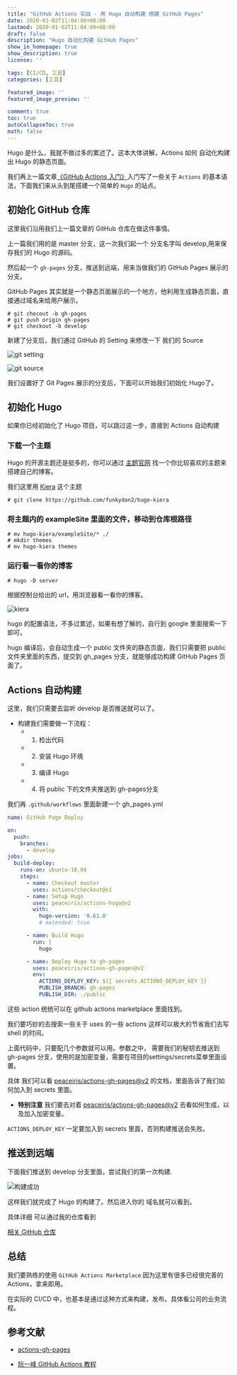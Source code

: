 ```yaml
---
title: "GitHub Actions 实战 - 用 Hugo 自动构建 搭建 GitHub Pages"
date: 2020-01-02T11:04:09+08:00
lastmod: 2020-01-02T11:04:09+08:00
draft: false
description: "Hugo 自动化构建 GitHub Pages"
show_in_homepage: true
show_description: true
license: ''

tags: [CI/CD, 工具]
categories: [工具]

featured_image: ''
featured_image_preview: ''

comment: true
toc: true
autoCollapseToc: true
math: false
---
```


<!--more-->


Hugo 是什么，我就不做过多的累述了。这本大体讲解，Actions 如何 自动化构建出 Hugo 的静态页面。

我们再上一篇文章[《GitHub Actions 入门》](https://blog.yoloyi.com/2019/12/30/getting-start-github-action/)入门写了一些关于 `Actions` 的基本语法，下面我们来从头到尾搭建一个简单的 `Hugo` 的站点。

## 初始化 GitHub 仓库

这里我们沿用我们上一篇文章的 GitHub 仓库在做这件事情。

上一篇我们用的是 master 分支，这一次我们起一个 分支名字叫 develop,用来保存我们的 Hugo 的源码。

然后起一个 `gh-pages` 分支，推送到远端，用来当做我们的 GitHub Pages 展示的分支。

GitHub Pages 其实就是一个静态页面展示的一个地方，他利用生成静态页面，直接通过域名来给用户展示。

```shell script
# git checout -b gh-pages
# git push origin gh-pages
# git checkout -b develop
``` 

新建了分支后，我们通过 GitHub 的 Setting 来修改一下 我们的 Source

![git setting](/images/posts/git-setting.png)

![git source](/images/posts/gh-pages.jpg)

我们设置好了 Git Pages 展示的分支后，下面可以开始我们初始化 Hugo了。


## 初始化 Hugo

如果你已经初始化了 Hugo 项目，可以跳过这一步，直接到 Actions 自动构建


### 下载一个主题

Hugo 的开源主题还是挺多的，你可以通过 [主题官网](https://themes.gohugo.io/) 找一个你比较喜欢的主题来搭建自己的博客。

我们这里用 [Kiera](https://themes.gohugo.io/hugo-kiera/) 这个主题

```shell script
# git clone https://github.com/funkydan2/hugo-kiera
```

### 将主题内的 exampleSite 里面的文件，移动到仓库根路径

```shell script
# mv hugo-kiera/exampleSite/* ./
# mkdir themes
# mv hugo-kiera themes
```

### 运行看一看你的博客

```shell script
# hugo -D server
```

根据控制台给出的 url，用浏览器看一看你的博客。

![kiera](/images/posts/hugo-themes-kiera.png)

hugo 的配置语法，不多过累述，如果有想了解的，自行到 google 里面搜索一下即可。

hugo 编译后，会自动生成一个 public 文件夹的静态页面，我们只需要把 public 文件夹里面的东西，提交到 gh_pages 分支，就能够成功构建 GitHub Pages 页面了。

## Actions 自动构建

这里，我们只需要去监听 develop 是否推送就可以了。

* 构建我们需要做一下流程：
    - 1. 检出代码
    - 2. 安装 Hugo 环境
    - 3. 编译 Hugo
    - 4. 将 public 下的文件夹推送到 gh-pages分支
    
我们再 `.github/workflows` 里面新建一个 gh_pages.yml

```yaml
name: GitHub Page Deploy

on:
  push:
    branches:
      - develop
jobs:
  build-deploy:
    runs-on: ubuntu-18.04
    steps:
      - name: Checkout master
        uses: actions/checkout@v1
      - name: Setup Hugo
        uses: peaceiris/actions-hugo@v2
        with:
          hugo-version: '0.61.0'
          # extended: true

      - name: Build Hugo
        run: |
          hugo

      - name: Deploy Hugo to gh-pages
        uses: peaceiris/actions-gh-pages@v2
        env:
          ACTIONS_DEPLOY_KEY: ${{ secrets.ACTIONS_DEPLOY_KEY }}
          PUBLISH_BRANCH: gh-pages
          PUBLISH_DIR: ./public
```

这些 action 统统可以在 github actions marketplace 里面找到。

我们要巧妙的去搜索一些关于 uses 的一些 actions 这样可以极大的节省我们去写 shell 的时间。

上面代码中，只要配几个参数就可以用。参数之中， 需要我们的秘钥去推送到 gh-pages 分支，使用的是加密变量，需要在项目的settings/secrets菜单里面设置。

具体 我们可以看 [peaceiris/actions-gh-pages@v2](https://github.com/peaceiris/actions-gh-pages) 的文档，里面告诉了我们如何加入到 secrets 里面。

* **特别注意**
我们要去对着 [peaceiris/actions-gh-pages@v2](https://github.com/peaceiris/actions-gh-pages) 去看如何生成，以及加入加密变量。

`ACTIONS_DEPLOY_KEY` 一定要加入到 secrets 里面，否则构建推送会失败。

## 推送到远端

下面我们推送到 develop 分支里面，尝试我们的第一次构建.

![构建成功](/images/posts/success.png)

这样我们就完成了 Hugo 的构建了。然后进入你的 域名就可以看到。

具体详细 可以通过我的仓库看到

[相关 GitHub 仓库](https://github.com/yoloyi/github-actions-getting-start/tree/develop)

## 总结

我们要熟练的使用  `GitHub Actions Marketplace` 因为这里有很多已经很完善的 Actions，拿来即用。

在实际的 CI/CD 中，也基本是通过这种方式来构建，发布。具体看公司的业务流程。


## 参考文献

* [actions-gh-pages](https://github.com/peaceiris/actions-gh-pages#1-add-ssh-deploy-key)

* [阮一峰 GitHub Actions 教程](http://www.ruanyifeng.com/blog/2019/12/github_actions.html)